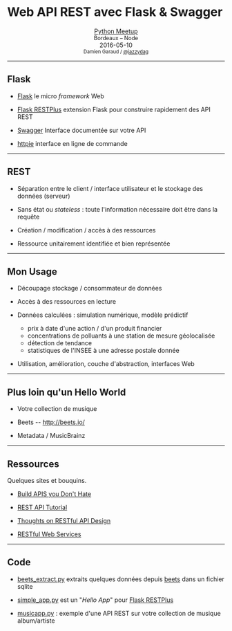 # Web API REST avec Flask & Swagger

<center>
<u>Python Meetup</u>
</br>
<div style="font-size: 0.9em">Bordeaux &ndash; Node</div>
2016-05-10
</br>
<div style="font-size: 0.8em">Damien Garaud /
<a href="https://twitter.com/jazzydag">@jazzydag</a>
</div>
</center>

---

## Flask

* [Flask](http://flask.pocoo.org/) le micro *framework* Web

* [Flask RESTPlus](https://github.com/noirbizarre/flask-restplus) extension
  Flask pour construire rapidement des API REST

* [Swagger](http://swagger.io/) Interface documentée sur votre API

* [httpie](https://github.com/jkbrzt/httpie) interface en ligne de commande

---

## REST

* Séparation entre le client / interface utilisateur et le stockage des données (serveur)

* Sans état ou *stateless* : toute l'information nécessaire doit être dans la
  requête

* Création / modification / accès à des ressources

* Ressource unitairement identifiée et bien représentée

---

## Mon Usage

* Découpage stockage / consommateur de données

* Accès à des ressources en lecture

* Données calculées : simulation numérique, modèle prédictif
    - prix à date d'une action / d'un produit financier
    - concentrations de polluants à une station de mesure géolocalisée
    - détection de tendance
    - statistiques de l'INSEE à une adresse postale donnée

* Utilisation, amélioration, couche d'abstraction, interfaces Web

---

## Plus loin qu'un Hello World

* Votre collection de musique

* Beets -- http://beets.io/

* Metadata / MusicBrainz

---

## Ressources

Quelques sites et bouquins.

* [Build APIS you Don't Hate](https://leanpub.com/build-apis-you-wont-hate)

* [REST API Tutorial](http://www.restapitutorial.com/)

* [Thoughts on RESTful API Design](http://restful-api-design.readthedocs.org/en/latest/)

* [RESTful Web Services](http://shop.oreilly.com/product/9780596529260.do)

---

## Code

* [beets_extract.py](./beets_extract.py) extraits quelques données depuis [beets](http://beets.io/)
  dans un fichier sqlite

* [simple_app.py](./simple_app.py) est un "*Hello App*" pour
  [Flask RESTPlus](https://github.com/noirbizarre/flask-restplus)

* [musicapp.py](./musicapp.py) : exemple d'une API REST sur votre collection de
  musique album/artiste
